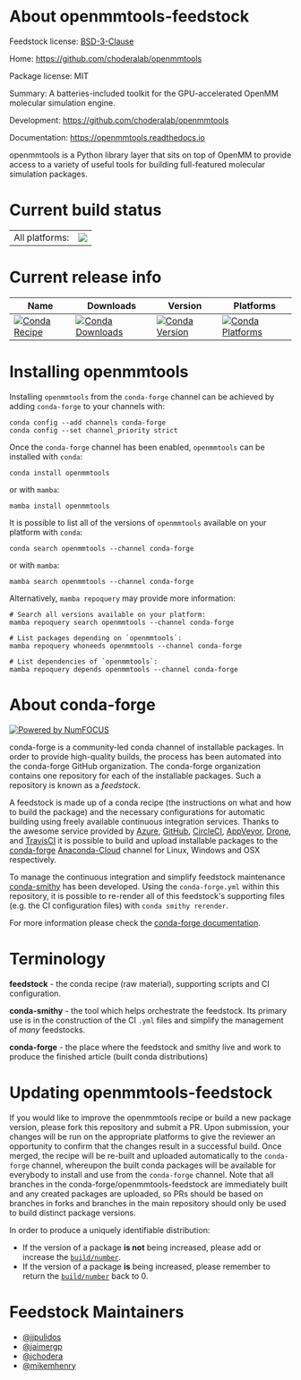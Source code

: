 About openmmtools-feedstock
===========================

Feedstock license: [BSD-3-Clause](https://github.com/conda-forge/openmmtools-feedstock/blob/main/LICENSE.txt)

Home: https://github.com/choderalab/openmmtools

Package license: MIT

Summary: A batteries-included toolkit for the GPU-accelerated OpenMM molecular simulation engine.

Development: https://github.com/choderalab/openmmtools

Documentation: https://openmmtools.readthedocs.io

openmmtools is a Python library layer that sits on top of OpenMM to provide access
to a variety of useful tools for building full-featured molecular simulation packages.


Current build status
====================


<table><tr><td>All platforms:</td>
    <td>
      <a href="https://dev.azure.com/conda-forge/feedstock-builds/_build/latest?definitionId=11705&branchName=main">
        <img src="https://dev.azure.com/conda-forge/feedstock-builds/_apis/build/status/openmmtools-feedstock?branchName=main">
      </a>
    </td>
  </tr>
</table>

Current release info
====================

| Name | Downloads | Version | Platforms |
| --- | --- | --- | --- |
| [![Conda Recipe](https://img.shields.io/badge/recipe-openmmtools-green.svg)](https://anaconda.org/conda-forge/openmmtools) | [![Conda Downloads](https://img.shields.io/conda/dn/conda-forge/openmmtools.svg)](https://anaconda.org/conda-forge/openmmtools) | [![Conda Version](https://img.shields.io/conda/vn/conda-forge/openmmtools.svg)](https://anaconda.org/conda-forge/openmmtools) | [![Conda Platforms](https://img.shields.io/conda/pn/conda-forge/openmmtools.svg)](https://anaconda.org/conda-forge/openmmtools) |

Installing openmmtools
======================

Installing `openmmtools` from the `conda-forge` channel can be achieved by adding `conda-forge` to your channels with:

```
conda config --add channels conda-forge
conda config --set channel_priority strict
```

Once the `conda-forge` channel has been enabled, `openmmtools` can be installed with `conda`:

```
conda install openmmtools
```

or with `mamba`:

```
mamba install openmmtools
```

It is possible to list all of the versions of `openmmtools` available on your platform with `conda`:

```
conda search openmmtools --channel conda-forge
```

or with `mamba`:

```
mamba search openmmtools --channel conda-forge
```

Alternatively, `mamba repoquery` may provide more information:

```
# Search all versions available on your platform:
mamba repoquery search openmmtools --channel conda-forge

# List packages depending on `openmmtools`:
mamba repoquery whoneeds openmmtools --channel conda-forge

# List dependencies of `openmmtools`:
mamba repoquery depends openmmtools --channel conda-forge
```


About conda-forge
=================

[![Powered by
NumFOCUS](https://img.shields.io/badge/powered%20by-NumFOCUS-orange.svg?style=flat&colorA=E1523D&colorB=007D8A)](https://numfocus.org)

conda-forge is a community-led conda channel of installable packages.
In order to provide high-quality builds, the process has been automated into the
conda-forge GitHub organization. The conda-forge organization contains one repository
for each of the installable packages. Such a repository is known as a *feedstock*.

A feedstock is made up of a conda recipe (the instructions on what and how to build
the package) and the necessary configurations for automatic building using freely
available continuous integration services. Thanks to the awesome service provided by
[Azure](https://azure.microsoft.com/en-us/services/devops/), [GitHub](https://github.com/),
[CircleCI](https://circleci.com/), [AppVeyor](https://www.appveyor.com/),
[Drone](https://cloud.drone.io/welcome), and [TravisCI](https://travis-ci.com/)
it is possible to build and upload installable packages to the
[conda-forge](https://anaconda.org/conda-forge) [Anaconda-Cloud](https://anaconda.org/)
channel for Linux, Windows and OSX respectively.

To manage the continuous integration and simplify feedstock maintenance
[conda-smithy](https://github.com/conda-forge/conda-smithy) has been developed.
Using the ``conda-forge.yml`` within this repository, it is possible to re-render all of
this feedstock's supporting files (e.g. the CI configuration files) with ``conda smithy rerender``.

For more information please check the [conda-forge documentation](https://conda-forge.org/docs/).

Terminology
===========

**feedstock** - the conda recipe (raw material), supporting scripts and CI configuration.

**conda-smithy** - the tool which helps orchestrate the feedstock.
                   Its primary use is in the construction of the CI ``.yml`` files
                   and simplify the management of *many* feedstocks.

**conda-forge** - the place where the feedstock and smithy live and work to
                  produce the finished article (built conda distributions)


Updating openmmtools-feedstock
==============================

If you would like to improve the openmmtools recipe or build a new
package version, please fork this repository and submit a PR. Upon submission,
your changes will be run on the appropriate platforms to give the reviewer an
opportunity to confirm that the changes result in a successful build. Once
merged, the recipe will be re-built and uploaded automatically to the
`conda-forge` channel, whereupon the built conda packages will be available for
everybody to install and use from the `conda-forge` channel.
Note that all branches in the conda-forge/openmmtools-feedstock are
immediately built and any created packages are uploaded, so PRs should be based
on branches in forks and branches in the main repository should only be used to
build distinct package versions.

In order to produce a uniquely identifiable distribution:
 * If the version of a package **is not** being increased, please add or increase
   the [``build/number``](https://docs.conda.io/projects/conda-build/en/latest/resources/define-metadata.html#build-number-and-string).
 * If the version of a package **is** being increased, please remember to return
   the [``build/number``](https://docs.conda.io/projects/conda-build/en/latest/resources/define-metadata.html#build-number-and-string)
   back to 0.

Feedstock Maintainers
=====================

* [@ijpulidos](https://github.com/ijpulidos/)
* [@jaimergp](https://github.com/jaimergp/)
* [@jchodera](https://github.com/jchodera/)
* [@mikemhenry](https://github.com/mikemhenry/)

